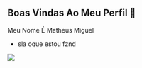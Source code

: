 ## Boas Vindas Ao Meu Perfil 💙

Meu Nome É Matheus Miguel

- sla oque estou fznd 

![](https://media1.tenor.com/m/ep4nYTfNiYkAAAAd/elbicho-cr7.gif)
